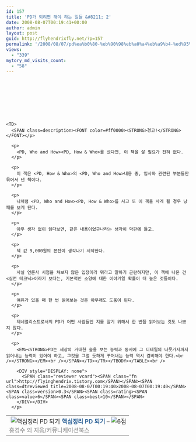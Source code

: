 ```yaml
---
id: 157
title: 'PD가 되려면 해야 하는 일들 &#8211; 2'
date: 2008-08-07T00:19:41+00:00
author: admin
layout: post
guid: http://flyhendrixfly.net/?p=157
permalink: '/2008/08/07/pd%ea%b0%80-%eb%90%98%eb%a0%a4%eb%a9%b4-%ed%95%b4%ec%95%bc-%ed%95%98%eb%8a%94-%ec%9d%bc%eb%93%a4-2/'
views:
  - "339"
mytory_md_visits_count:
  - "58"
---
```

<DIV class="hreview ttbReview">
  <br /> <TABLE cellSpacing=0 cellPadding=3 border=0><br /> <br /> 
  
  <TR>
    <br /> <TD vAlign=top><SPAN class="item vcard"><A href="http://www.aladdin.co.kr/shop/wproduct.aspx?ISBN=8984996173&ttbkey=ttbpanic822253001&paperid=2229971" target=_blank><IMG alt="핵심정리 PD 되기" hspace=5 src="http://image.aladdin.co.kr/cover/cover/8984996173_1.jpg" align=left border=0></A><A class="fn url" style="FONT-WEIGHT: bold; COLOR: #369; TEXT-DECORATION: none" href="http://www.aladdin.co.kr/shop/wproduct.aspx?ISBN=8984996173&ttbkey=ttbpanic822253001&paperid=2229971" target=_blank>핵심정리 PD 되기</A> &#8211; <IMG alt=6점 src="http://image.aladdin.co.kr/img/common/star_s6.gif" border=0></SPAN><br /><SPAN style="COLOR: #818181">홍경수 외 지음/커뮤니케이션북스</SPAN></TD>
  </TR>
  
  <br /> 
  
  <TR>
    <br /> 
    
    <TD>
      <SPAN class=description><FONT color=#ff0000><STRONG>경고!</STRONG></FONT></p> 
      
      <p>
        <PD, Who and How><PD, How & Who>를 샀다면, 이 책을 살 필요가 전혀 없다.
      </p>
      
      <p>
        이 책은 <PD, How & Who>의 <PD, Who and How>내용 중, 입사와 관련된 부분들만 묶어서 낸 책이다.
      </p>
      
      <p>
        나처럼 <PD, Who and How><PD, How & Who>를 사고 또 이 책을 사게 될 경우 낭패를 보게 된다.
      </p>
      
      <p>
        아무 생각 없이 읽다보면, 같은 내용이었구나라는 생각이 막판에 들고.
      </p>
      
      <p>
        책 값 9,000원의 본전이 생각나기 시작한다.
      </p>
      
      <p>
        사실 언론사 시험을 쳐보지 않은 입장이라 뭐라고 말하기 곤란하지만, 이 책에 나온 건 <실전 테크닉>이라기 보다는, 기본적인 소양에 대한 이야기일 확률이 더 높은 것들이다.
      </p>
      
      <p>
        여유가 있을 때 한 번 읽어보는 것은 아무래도 도움이 된다.
      </p>
      
      <p>
        제네럴리스트로서의 PD가 어떤 사람들인 지를 알기 위해서 한 번쯤 읽어보는 것도 나쁘지 않다.
      </p>
      
      <p>
        <EM><STRONG>PD는 세상의 거대한 숲을 보는 능력과 동시에 그 디테일의 나뭇가지까지 읽어내는 능력이 있어야 하고, 그것을 그럴 듯하게 꾸며내는 능력 역시 겸비해야 한다.<br /></STRONG></EM><br /></SPAN></TD></TR></TBODY></TABLE><br /> 
        
        <DIV style="DISPLAY: none">
          <SPAN class="reviewer vcard"><SPAN class="fn url">http://flyinghendrix.tistory.com</SPAN></SPAN><SPAN class=dtreviewed title=2008-08-07T00:19:40>2008-08-07T00:19:40</SPAN><SPAN class=version>0.3</SPAN><SPAN class=rating><SPAN class=value>6</SPAN><SPAN class=best>10</SPAN></SPAN>
        </DIV></DIV>
      </p>